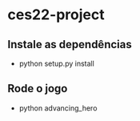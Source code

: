 # ces22-project

## Instale as dependências

- python setup.py install

## Rode o jogo

- python advancing_hero
